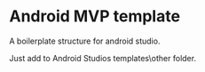 # Android MVP template
A boilerplate structure for android studio.

Just add to Android Studios templates\other folder.
